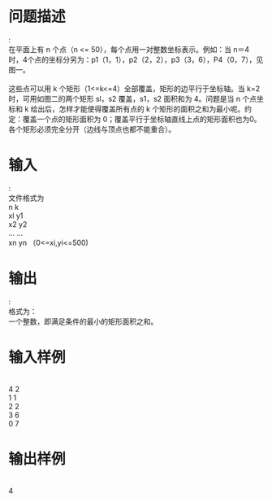 

# 问题描述

:<br/>
在平面上有 n 个点（n &lt;=        50），每个点用一对整数坐标表示。例如：当 n＝4        时，4个点的坐标分另为：p1（1，1），p2（2，2），p3（3，6），P4（0，7），见图一。<br/>
<img src="/upload/image/20120925/20120925163821_17944.gif" alt=""/><br/>
<br/>
这些点可以用 k        个矩形（1&lt;=k&lt;=4）全部覆盖，矩形的边平行于坐标轴。当 k=2 时，可用如图二的两个矩形 sl，s2 覆盖，s1，s2 面积和为        4。问题是当 n 个点坐标和 k 给出后，怎样才能使得覆盖所有点的 k 个矩形的面积之和为最小呢。约定：覆盖一个点的矩形面积为        0；覆盖平行于坐标轴直线上点的矩形面积也为0。各个矩形必须完全分开（边线与顶点也都不能重合）。
</p>

# 输入

:<br/>
文件格式为<br/>
n k<br/>
xl y1<br/>
x2        y2<br/>
... ...<br/>
xn yn （0&lt;=xi,yi&lt;=500)
</p>

# 输出

:<br/>
格式为：<br/>
一个整数，即满足条件的最小的矩形面积之和。
</p>

# 输入样例

<br/>
4 2<br/>
1 1<br/>
2 2<br/>
3 6<br/>
0        7
</p>

# 输出样例

<br/>
4
</p>
